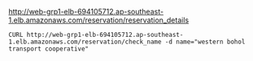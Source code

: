 http://web-grp1-elb-694105712.ap-southeast-1.elb.amazonaws.com/reservation/reservation_details

`CURL http://web-grp1-elb-694105712.ap-southeast-1.elb.amazonaws.com/reservation/check_name -d name="western bohol transport cooperative"`
